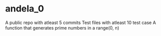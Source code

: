 # andela_0
A public repo with atleast 5 commits
Test files with atleast 10 test case
A function that generates prime numbers in a range(0, n)
